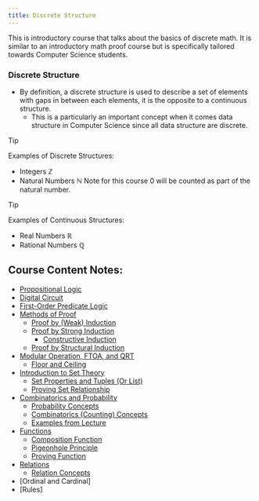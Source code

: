 ```yaml
---
title: Discrete Structure
---
```



This is introductory course that talks about the basics of discrete math.
It is similar to an introductory math proof course but is specifically tailored towards Computer Science students.

### Discrete Structure

- By definition, a discrete structure is used to describe a set of elements with gaps in between each elements, it is the opposite to a continuous structure.
  - This is a particularly an important concept when it comes data structure in Computer Science since all data structure are discrete.
  
> [!TIP]
>
> Examples of Discrete Structures: 
>
> - Integers $\mathbb {Z}$
> - Natural Numbers $\mathbb {N}$ Note for this course 0 will be counted as part of the natural number.

> [!TIP] 
>
> Examples of Continuous Structures: 
>
> - Real Numbers $\mathbb {R}$
> - Rational Numbers $\mathbb {Q}$


## Course Content Notes:

- [Propositional Logic](./content/Propositional-logic.md)
- [Digital Circuit](./content/Digital-Circuit.md)
- [First-Order Predicate Logic](./content/First-Order-Predicate-Logic.md)
- [Methods of Proof](./content/Method-of-Proof.md)
  - [Proof by (Weak) Induction](./content/Proof-by-Weak-Induction.md)
  - [Proof by Strong Induction](./content/Proof-by-Strong-Induction.md)
    - [Constructive Induction](./content/Constructive-Induction.md)
  - [Proof by Structural Induction](./content/Structural-Inducton.md)
- [Modular Operation, FTOA, and QRT](./content/Modular-Operation-FTOA-and-QRT.md)
  - [Floor and Ceiling](./content/Floor-Ceiling.md)
- [Introduction to Set Theory](./content/Introduction-to-Set-Theory.md)
  - [Set Properties and Tuples (Or List)](./content/Set-Properties-and-Tuples.md)
  - [Proving Set Relationship](./content/Proving-Set-Relationship.md)
- [Combinatorics and Probability](./content/Combinatorics-and-Probability.md)
  - [Probability Concepts](./content/Probability-Concepts.md)
  - [Combinatorics (Counting) Concepts](./content/Combinatorics-Concepts.md)
  - [Examples from Lecture](./content/Examples-with-Combinatorics-and-Probability.md)
- [Functions](./content/Functions.md)
  - [Composition Function](./content/Composition-Functions.md)
  - [Pigeonhole Principle](./content/Pigeonhole.md)
  - [Proving Function](./content/Proving-Function.md)
- [Relations](./content/Relations.md)
  - [Relation Concepts](./content/Relation-Concept.md)
- [Ordinal and Cardinal]
- [Rules]
